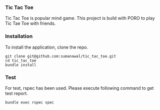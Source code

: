### Tic Tac Toe
Tic Tac Toe is popular mind game. This project is build with PORO to play Tic Tae Toe with friends.

### Installation
To install the application, clone the repo.
``` 
git clone git@github.com:sumanawal/tic_tac_toe.git 
cd tic_tac_toe
bundle install
```

### Test
For test, rspec has been used. Please execute following command to get test report.
```
bundle exec rspec spec
```



